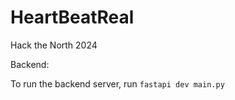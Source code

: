 # HeartBeatReal

Hack the North 2024

Backend:

To run the backend server, run `fastapi dev main.py`
